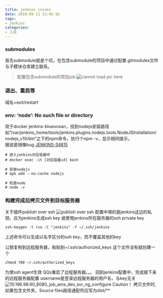 ```yaml
---
title: jenkins issues
date: 2019-09-11 13:45:16
tags:
- Jenkins
categories: 
- 工具
---
```

### submodules

首先submodule就是个坑，在包含submodule的项目中通过配置.gitmodules文件与子模块仓库建立联系。

> 配置包含submodule的项目job
![cannot load pic here](https://wx2.sinaimg.cn/large/a60edd42ly1g6vkm6ilylj21u342owww.jpg)

### 退出、重启等
域名+exit/restart

### env: ‘node’: No such file or directory
现于docker jenkins-blueocean，找到nodejs安装路径如“/var/jenkins_home/tools/jenkins.plugins.nodejs.tools.NodeJSInstallation/nodejs_v10/bin”之下的npm命令，执行个npm -v，显示相同提示。<br>
据说是镜像bug [JENKINS-34815](https://issues.jenkins-ci.org/browse/JENKINS-34815?jql=status%20%3D%20Closed%20AND%20text%20~%20%22jenkins.plugins.nodejs.tools.NodeJSInstallation%22)
```
# 进入jenkins对应容器中
# docker exec -it [对应容器id] bash
 
# 安装nodejs
# apk add --no-cache nodejs
 
# 检查node
# node -v
```
### 构建完成后拷贝文件到目标服务器
关于插件publish over ssh
![publish over ssh](https://tvax2.sinaimg.cn/large/a60edd42gy1gd6c791juej20ll0j80tm.jpg)
配置中填的是jenkins这边的私钥，应为jenkins生成ssh key 或使用jenkins所在服务器的ssh private key
```
ssh-keygen -t rsa -C "jenkins" -f ~/.ssh/jenkins
```
上述命令可以生成以名字区分的ssh key，而不覆盖其他的key

公钥复制到远程服务器，粘贴到~/.ssh/authorized_keys 这个文件没有就创建一个
```
chmod 700 ~/.ssh/authorized_keys
```
为使ssh agent生效 QQs重启了远程服务器。。。
回到jenkins配置中，完成接下来的远程服务器配置
username是登录远程服务器的用户名，与key无关
![10.196.98.60_8080_job_ams_dev_svr_ng_configure](https://tvax1.sinaimg.cn/large/a60edd42gy1gd8bdr0hgwj21751hqgol.jpg)
Caution！ 拷贝文件时,如果包含文件夹，Source files路径通配符应写为dist/**